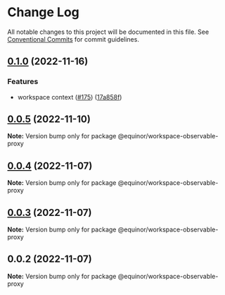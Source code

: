 # Change Log

All notable changes to this project will be documented in this file.
See [Conventional Commits](https://conventionalcommits.org) for commit guidelines.

## [0.1.0](https://github.com/equinor/fusion-workspace/compare/@equinor/workspace-observable-proxy@0.0.5...@equinor/workspace-observable-proxy@0.1.0) (2022-11-16)

### Features

-   workspace context ([#175](https://github.com/equinor/fusion-workspace/issues/175)) ([17a858f](https://github.com/equinor/fusion-workspace/commit/17a858f81ee1c7a00f72cab5f495232a9d0fcc0e))

## [0.0.5](https://github.com/equinor/fusion-workspace/compare/@equinor/workspace-observable-proxy@0.0.4...@equinor/workspace-observable-proxy@0.0.5) (2022-11-10)

**Note:** Version bump only for package @equinor/workspace-observable-proxy

## [0.0.4](https://github.com/equinor/fusion-workspace/compare/@equinor/workspace-observable-proxy@0.0.3...@equinor/workspace-observable-proxy@0.0.4) (2022-11-07)

**Note:** Version bump only for package @equinor/workspace-observable-proxy

## [0.0.3](https://github.com/equinor/fusion-workspace/compare/@equinor/workspace-observable-proxy@0.0.2...@equinor/workspace-observable-proxy@0.0.3) (2022-11-07)

**Note:** Version bump only for package @equinor/workspace-observable-proxy

## 0.0.2 (2022-11-07)

**Note:** Version bump only for package @equinor/workspace-observable-proxy
